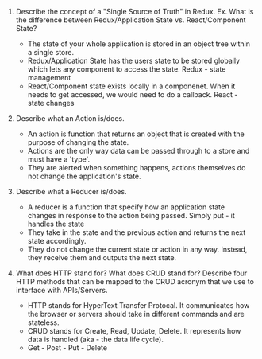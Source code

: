 1. Describe the concept of a "Single Source of Truth" in Redux. Ex. What is the difference between Redux/Application State vs. React/Component State?
    - The state of your whole application is stored in an object tree within a single store.
    - Redux/Application State has the users state to be stored globally which lets any component to access the state. Redux - state management
    - React/Component state exists locally in a componenet. When it needs to get accessed, we would need to do a callback. React - state changes

2. Describe what an Action is/does.
    - An action is function that returns an object that is created with the purpose of changing the state.
    - Actions are the only way data can be passed through to a store and must have a 'type'.
    - They are alerted when something happens, actions themselves do not change the application's state.

3. Describe what a Reducer is/does.
    - A reducer is a function that specify how an application state changes in response to the action being passed. Simply put - it handles the    state
    - They take in the state and the previous action and returns the next state accordingly.
    - They do not change the current state or action in any way. Instead, they receive them and outputs the next state.

3. What does HTTP stand for? What does CRUD stand for? Describe four HTTP methods that can be mapped to the CRUD acronym that we use to interface with APIs/Servers.
    - HTTP stands for HyperText Transfer Protocal. It communicates how the browser or servers should take in different commands and are stateless.
    - CRUD stands for Create, Read, Update, Delete. It represents how data is handled (aka - the data life cycle).
    - Get - Post - Put - Delete